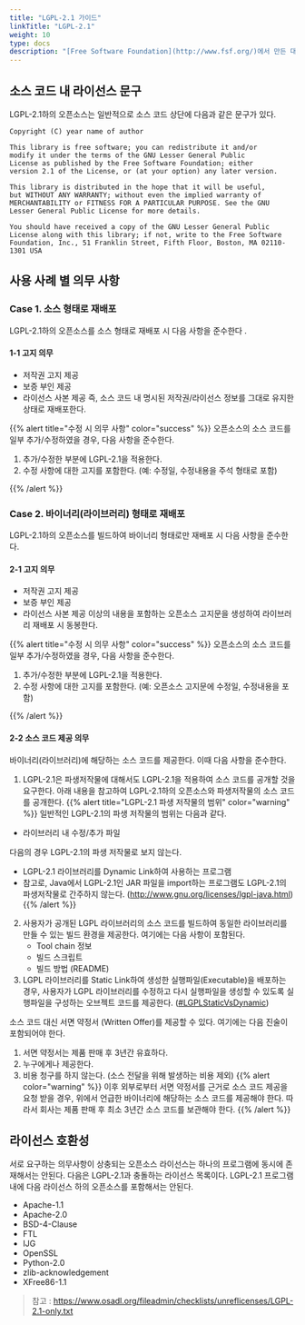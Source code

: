 ```yaml
---
title: "LGPL-2.1 가이드"
linkTitle: "LGPL-2.1"
weight: 10
type: docs
description: "[Free Software Foundation](http://www.fsf.org/)에서 만든 대표적인 Weak Copyleft 라이선스인 [LGPL-2.1](https://www.gnu.org/licenses/old-licenses/lgpl-2.1.html)은 재배포 시 소스 코드 공개를 요구하지만, LGPL Library를 Dynamic Link하여 사용하면 자사의 코드는 공개 대상에 포함되지 않는다. "
---
```



## 소스 코드 내 라이선스 문구
LGPL-2.1하의 오픈소스는 일반적으로 소스 코드 상단에 다음과 같은 문구가 있다. 

~~~
Copyright (C) year name of author
 
This library is free software; you can redistribute it and/or
modify it under the terms of the GNU Lesser General Public
License as published by the Free Software Foundation; either
version 2.1 of the License, or (at your option) any later version.
 
This library is distributed in the hope that it will be useful,
but WITHOUT ANY WARRANTY; without even the implied warranty of
MERCHANTABILITY or FITNESS FOR A PARTICULAR PURPOSE. See the GNU
Lesser General Public License for more details.
 
You should have received a copy of the GNU Lesser General Public
License along with this library; if not, write to the Free Software
Foundation, Inc., 51 Franklin Street, Fifth Floor, Boston, MA 02110-1301 USA
~~~

## 사용 사례 별 의무 사항
### Case 1. 소스 형태로 재배포 
LGPL-2.1하의 오픈소스를 소스 형태로 재배포 시 다음 사항을 준수한다 .

#### 1-1 고지 의무
* 저작권 고지 제공
* 보증 부인 제공
* 라이선스 사본 제공
즉, 소스 코드 내 명시된 저작권/라이선스 정보를 그대로 유지한 상태로 재배포한다. 


{{% alert title="수정 시 의무 사항" color="success" %}}
오픈소스의 소스 코드를 일부 추가/수정하였을 경우, 다음 사항을 준수한다. 

1. 추가/수정한 부분에 LGPL-2.1을 적용한다. 
2. 수정 사항에 대한 고지를 포함한다. (예: 수정일, 수정내용을 주석 형태로 포함)

{{% /alert %}}

### Case 2. 바이너리(라이브러리) 형태로 재배포

LGPL-2.1하의 오픈소스를 빌드하여 바이너리 형태로만 재배포 시 다음 사항을 준수한다. 

#### 2-1 고지 의무
* 저작권 고지 제공
* 보증 부인 제공
* 라이선스 사본 제공
이상의 내용을 포함하는 오픈소스 고지문을 생성하여 라이브러리 재배포 시 동봉한다. 

{{% alert title="수정 시 의무 사항" color="success" %}}
오픈소스의 소스 코드를 일부 추가/수정하였을 경우, 다음 사항을 준수한다. 

1. 추가/수정한 부분에 LGPL-2.1을 적용한다. 
2. 수정 사항에 대한 고지를 포함한다. (예: 오픈소스 고지문에 수정일, 수정내용을 포함)

{{% /alert %}}

#### 2-2 소스 코드 제공 의무
바이너리(라이브러리)에 해당하는 소스 코드를 제공한다. 이때 다음 사항을 준수한다. 

1. LGPL-2.1은 파생저작물에 대해서도 LGPL-2.1을 적용하여 소스 코드를 공개할 것을 요구한다. 아래 내용을 참고하여 LGPL-2.1하의 오픈소스와 파생저작물의 소스 코드를 공개한다.
{{% alert title="LGPL-2.1 파생 저작물의 범위" color="warning" %}}
일반적인 LGPL-2.1의 파생 저작물의 범위는 다음과 같다. 

* 라이브러리 내 수정/추가 파일

다음의 경우 LGPL-2.1의 파생 저작물로 보지 않는다. 

* LGPL-2.1 라이브러리를 Dynamic Link하여 사용하는 프로그램
* 참고로, Java에서 LGPL-2.1인 JAR 파일을 import하는 프로그램도 LGPL-2.1의 파생저작물로 간주하지 않는다. (http://www.gnu.org/licenses/lgpl-java.html) 
{{% /alert %}}
2. 사용자가 공개된 LGPL 라이브러리의 소스 코드를 빌드하여 동일한 라이브러리를 만들 수 있는 빌드 환경을 제공한다. 여기에는 다음 사항이 포함된다. 
   * Tool chain 정보
   * 빌드 스크립트
   * 빌드 방법 (README)
3. LGPL 라이브러리를 Static Link하여 생성한 실행파일(Executable)을 배포하는 경우, 사용자가 LGPL 라이브러리를 수정하고 다시 실행파일을 생성할 수 있도록 실행파일을 구성하는 오브젝트 코드를 제공한다. ([#LGPLStaticVsDynamic](https://www.gnu.org/licenses/gpl-faq.en.html#LGPLStaticVsDynamic))


소스 코드 대신 서면 약정서 (Written Offer)를 제공할 수 있다. 여기에는 다음 진술이 포함되어야 한다. 

1. 서면 약정서는 제품 판매 후 3년간 유효하다.
2. 누구에게나 제공한다.
3. 비용 청구를 하지 않는다. (소스 전달을 위해 발생하는 비용 제외)
{{% alert color="warning" %}}
이후 외부로부터 서면 약정서를 근거로 소스 코드 제공을 요청 받을 경우, 위에서 언급한 바이너리에 해당하는 소스 코드를 제공해야 한다. 따라서 회사는 제품 판매 후 최소 3년간 소스 코드를 보관해야 한다.
{{% /alert %}}

## 라이선스 호환성
서로 요구하는 의무사항이 상충되는 오픈소스 라이선스는 하나의 프로그램에 동시에 존재해서는 안된다. 다음은 LGPL-2.1과 충돌하는 라이선스 목록이다. LGPL-2.1 프로그램 내에 다음 라이선스 하의 오픈소스를 포함해서는 안된다.

* Apache-1.1
* Apache-2.0
* BSD-4-Clause
* FTL
* IJG
* OpenSSL
* Python-2.0
* zlib-acknowledgement
* XFree86-1.1

> 참고 : https://www.osadl.org/fileadmin/checklists/unreflicenses/LGPL-2.1-only.txt
